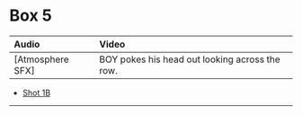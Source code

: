 # Box 5

| Audio | Video |
|:---|:---|
| [Atmosphere SFX] | BOY pokes his head out looking across the row. |

* [Shot 1B](1B.md)

- - - - -